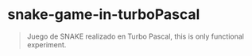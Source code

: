 # snake-game-in-turboPascal
> Juego de SNAKE realizado en Turbo Pascal, this is only functional experiment.
